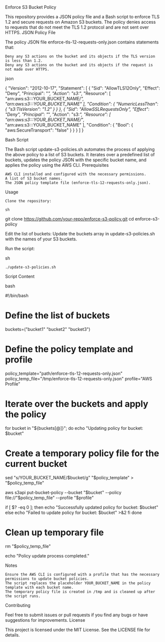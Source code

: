 Enforce S3 Bucket Policy

This repository provides a JSON policy file and a Bash script to enforce TLS 1.2 and secure requests on Amazon S3 buckets. The policy denies access to requests that do not meet the TLS 1.2 protocol and are not sent over HTTPS.
JSON Policy File

The policy JSON file enforce-tls-12-requests-only.json contains statements that:

    Deny any S3 actions on the bucket and its objects if the TLS version is less than 1.2.
    Deny any S3 actions on the bucket and its objects if the request is not made over HTTPS.

json

{
    "Version": "2012-10-17",
    "Statement": [
        {
            "Sid": "AllowTLS12Only",
            "Effect": "Deny",
            "Principal": "*",
            "Action": "s3:*",
            "Resource": [
                "arn:aws:s3:::YOUR_BUCKET_NAME/*",
                "arn:aws:s3:::YOUR_BUCKET_NAME"
            ],
            "Condition": {
                "NumericLessThan": {
                    "s3:TlsVersion": "1.2"
                }
            }
        },
        {
            "Sid": "AllowSSLRequestsOnly",
            "Effect": "Deny",
            "Principal": "*",
            "Action": "s3:*",
            "Resource": [
                "arn:aws:s3:::YOUR_BUCKET_NAME/*",
                "arn:aws:s3:::YOUR_BUCKET_NAME"
            ],
            "Condition": {
                "Bool": {
                    "aws:SecureTransport": "false"
                }
            }
        }
    ]
}

Bash Script

The Bash script update-s3-policies.sh automates the process of applying the above policy to a list of S3 buckets. It iterates over a predefined list of buckets, updates the policy JSON with the specific bucket name, and applies the policy using the AWS CLI.
Prerequisites

    AWS CLI installed and configured with the necessary permissions.
    A list of S3 bucket names.
    The JSON policy template file (enforce-tls-12-requests-only.json).

Usage

    Clone the repository:

    sh

git clone https://github.com/your-repo/enforce-s3-policy.git
cd enforce-s3-policy

Edit the list of buckets:
Update the buckets array in update-s3-policies.sh with the names of your S3 buckets.

Run the script:

sh

    ./update-s3-policies.sh

Script Content

bash

#!/bin/bash

# Define the list of buckets
buckets=("bucket1" "bucket2" "bucket3")

# Define the policy template and profile
policy_template="path/enforce-tls-12-requests-only.json"
policy_temp_file="/tmp/enforce-tls-12-requests-only.json"
profile="AWS Profile"

# Iterate over the buckets and apply the policy
for bucket in "${buckets[@]}"; do
  echo "Updating policy for bucket: $bucket"

  # Create a temporary policy file for the current bucket
  sed "s/YOUR_BUCKET_NAME/$bucket/g" "$policy_template" > "$policy_temp_file"

  aws s3api put-bucket-policy --bucket "$bucket" --policy file://"$policy_temp_file" --profile "$profile"

  if [ $? -eq 0 ]; then
    echo "Successfully updated policy for bucket: $bucket"
  else
    echo "Failed to update policy for bucket: $bucket" >&2
  fi
done

# Clean up temporary file
rm "$policy_temp_file"

echo "Policy update process completed."

Notes

    Ensure the AWS CLI is configured with a profile that has the necessary permissions to update bucket policies.
    The script replaces the placeholder YOUR_BUCKET_NAME in the policy template with each bucket name.
    The temporary policy file is created in /tmp and is cleaned up after the script runs.

Contributing

Feel free to submit issues or pull requests if you find any bugs or have suggestions for improvements.
License

This project is licensed under the MIT License. See the LICENSE file for details.

